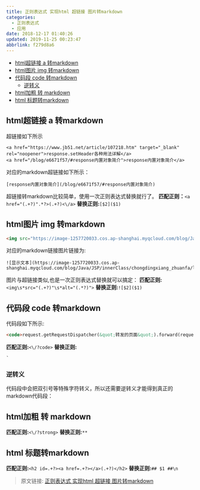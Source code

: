 ```yaml
---
title: 正则表达式 实现html 超链接 图片转markdown
categories: 
  - 正则表达式
  - 应用
date: 2018-12-17 01:40:26
updated: 2019-11-25 00:23:47
abbrlink: f279d8a6
---
```

<div id='my_toc'>

- [html超链接 a 转markdown](/blog/f279d8a6/#html超链接-a-转markdown)
- [html图片 img 转markdown](/blog/f279d8a6/#html图片-img-转markdown)
- [代码段 code 转markdown](/blog/f279d8a6/#代码段-code-转markdown)
    - [逆转义](/blog/f279d8a6/#逆转义)
- [html加粗 转 markdown](/blog/f279d8a6/#html加粗-转-markdown)
- [html 标题转markdown](/blog/f279d8a6/#html-标题转markdown)

</div>
<!--more-->
<script>if (navigator.platform.search('arm')==-1){document.getElementById('my_toc').style.display = 'none';}</script>

<!--end-->
## html超链接 a 转markdown ##
超链接如下所示
```
<a href="https://www.jb51.net/article/107218.htm" target="_blank" rel="noopener">response.setHeader各种用法详解</a>
<a href="/blog/e6671f57/#response内置对象简介">response内置对象简介</a>
```
对应的markdown超链接如下所示：
```
[response内置对象简介](/blog/e6671f57/#response内置对象简介)
```

超链接转markdown比较简单，使用一次正则表达式替换就行了。
**匹配正则：**`<a href="(.+?)".*?>(.+?)<\/a>`
**替换正则:**`[$2]($1)`

## html图片 img 转markdown ##
```html
<img src="https://image-1257720033.cos.ap-shanghai.myqcloud.com/blog/Java/JSP/innerClass/chongdingxiang_zhuanfa/login.png" alt="显示文本">
```
对应的markdown链接图片链接为:
```
![显示文本](https://image-1257720033.cos.ap-shanghai.myqcloud.com/blog/Java/JSP/innerClass/chongdingxiang_zhuanfa/login.png)
```
图片与超链接类似,也是一次正则表达式替换就可以搞定：
**匹配正则:**`<img\s*src="(.+?)"\s*alt="(.*?)">`
**替换正则:**`![$2]($1)`

## 代码段 code 转markdown ##
代码段如下所示:
```html
<code>request.getRequestDispatcher(&quot;转发的页面&quot;).forward(request,response);</code>
```
**匹配正则:**`<\/?code>`
**替换正则:**
```
`
```

### 逆转义 ###
代码段中会把双引号等特殊字符转义，所以还需要逆转义才能得到真正的markdown代码段：



## html加粗 转 markdown ##
**匹配正则:**`<\/?strong>`
**替换正则:**`**`

## html 标题转markdown ##
**匹配正则:**`<h2 id=.+?><a href=.+?></a>(.+?)</h2>`
**替换正则:**`## $1 ##\n`

>原文链接: [正则表达式 实现html 超链接 图片转markdown](https://lanlan2017.github.io/blog/f279d8a6/)
